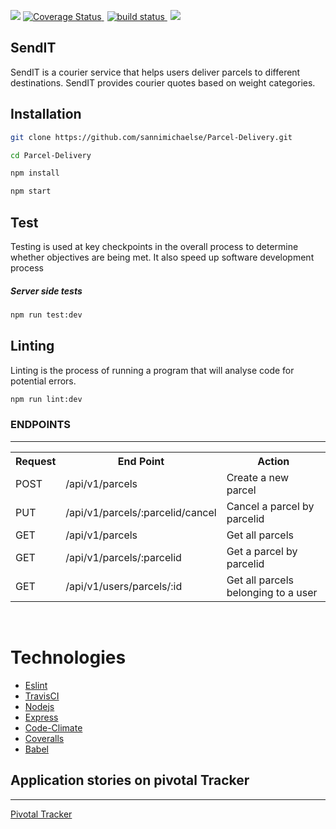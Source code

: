 <p>
   <a href="https://codeclimate.com/github/sannimichaelse/Parcel-Delivery/maintainability"><img src="https://api.codeclimate.com/v1/badges/9362c0aa748e9823507d/maintainability" /></a>
<a href='https://coveralls.io/github/sannimichaelse/Parcel-Delivery?branch=ch-161789196-host-app-heroku'><img src='https://coveralls.io/repos/github/sannimichaelse/Parcel-Delivery/badge.svg?branch=ch-161789196-host-app-heroku' alt='Coverage Status' />
</a>
     <a style="padding:5px" href="https://travis-ci.org/sannimichaelse/Parcel-Delivery">
        <img src="https://api.travis-ci.org/sannimichaelse/Parcel-Delivery.svg?branch=develop"
            alt="build status">
    </a>
   <a href="https://codeclimate.com/github/sannimichaelse/Parcel-Delivery/test_coverage"><img src="https://api.codeclimate.com/v1/badges/9362c0aa748e9823507d/test_coverage" /></a>
</p>

## SendIT

SendIT is a courier service that helps users deliver parcels to different destinations. SendIT provides courier quotes based on weight categories.

## Installation

```bash
git clone https://github.com/sannimichaelse/Parcel-Delivery.git
```

```bash
cd Parcel-Delivery
```

```bash
npm install
```

```bash
npm start
```

## Test

Testing is used at key checkpoints in the overall process to determine whether objectives are being met. It also speed up software development process

##### Server side tests

```bash
npm run test:dev
```

## Linting

Linting is the process of running a program that will analyse code for potential errors.

```bash
npm run lint:dev
```

<h3>ENDPOINTS</h3>
<hr>
<table>
  <tr>
      <th>Request</th>
      <th>End Point</th>
      <th>Action</th>
  </tr>
  <tr>
      <td>POST</td>
      <td>/api/v1/parcels</td>
      <td>Create a new parcel</td>
  </tr>
 <tr>
      <td>PUT</td>
      <td>/api/v1/parcels/:parcelid/cancel</td>
      <td>Cancel a parcel by parcelid</td>
  </tr>
  <tr>
      <td>GET</td>
      <td>/api/v1/parcels</td>
      <td>Get all parcels</td>
  </tr>
  <tr>
        <td>GET</td>
        <td>/api/v1/parcels/:parcelid</td>
        <td>Get a parcel by parcelid</td>
  </tr>
  <tr>
        <td>GET</td>
        <td>/api/v1/users/parcels/:id</td>
        <td>Get all parcels belonging to a user</td>
  </tr>

</table>
<br/>

# Technologies

- [Eslint](https://eslint.org/)
- [TravisCI](https://travis-ci.org/)
- [Nodejs](https://nodejs.org/en/)
- [Express](https://expressjs.com/)
- [Code-Climate](https://codeclimate.com/)
- [Coveralls](https://coveralls.io/)
- [Babel](https://babeljs.io/)

## Application stories on pivotal Tracker

---

[Pivotal Tracker](https://www.pivotaltracker.com/n/projects/2213242)

<!-- ## View app here

[ui](https://tomiwatech.github.io/Maintenance-Tracker/UI/)

## Find Api on heroku

[maintenance-tracker](https://maintenance-trackerr.herokuapp.com/) -->
